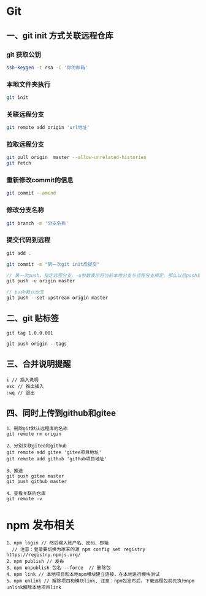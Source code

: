 # Git

## 一、git init 方式关联远程仓库

### git 获取公钥

``` bash
ssh-keygen -t rsa -C '你的邮箱'
```

### 本地文件夹执行

``` bash
git init
```

### 关联远程分支

```  bash
git remote add origin 'url地址'
```

### 拉取远程分支

```bash
git pull origin  master --allow-unrelated-histories
git fetch 
```

### 重新修改commit的信息
``` bash
git commit --amend
```

### 修改分支名称
``` bash
git branch -m '分支名称'
```

### 提交代码到远程

```csharp
git add .
```

```bash
git commit -m "第一次git init后提交"
```

```cpp
// 第一次push，指定远程分支。-u参数表示将当前本地分支与远程分支绑定。那么以后push就不用再加远程分支名了
git push -u origin master

// push默认分支
git push --set-upstream origin master
```

## 二、git 贴标签

```
git tag 1.0.0.001
```

```
git push origin --tags
```

## 三、合并说明提醒

```
i // 插入说明
esc // 推出插入
:wq // 退出
```

## 四、同时上传到github和gitee

``` 
1、删除git默认远程库的名称
git remote rm origin
```

``` 
2、分别关联gitee和github
git remote add gitee 'gitee项目地址'
git remote add github 'github项目地址'
```

``` 
3、推送
git push gitee master
git push github master
```

``` 
4、查看关联的仓库
git remote -v
```



# npm 发布相关

``` 
1、npm login // 然后输入账户名、密码、邮箱
  // 注意：登录要切换为原来的源 npm config set registry https://registry.npmjs.org/
2、npm publish // 发布
3、npm unpublish 包名 --force  // 删除包
4、npm link // 本地项目和本地npm模块建立连接，在本地进行模块测试
5、npm unlink // 解除项目和模块link, 注意：npm包发布后，下载远程包前先执行npm unlink解除本地项目link
```

